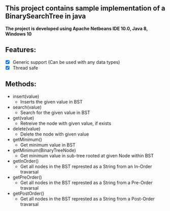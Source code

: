## This project contains sample implementation of a BinarySearchTree in java
**The project is developed using Apache Netbeans IDE 10.0, Java 8, Windows 10**

## Features:
   - [X] Generic support (Can be used with any data types)
   - [X] Thread safe

## Methods:
   - insert(value)
     * Inserts the given value in BST
   - search(value)
     * Search for the given value in BST
   - get(value)
     * Retreive the node with given value, if exists
   - delete(value)
     * Delete the node with given value
   - getMinimum()
     * Get minimum value in BST
   - getMinimum(BinaryTreeNode)
     * Get minimum value in sub-tree rooted at given Node within BST
   - getInOrder() 
     * Get all nodes in the BST represted as a String from an In-Order travarsal
   - getPreOrder() 
     * Get all nodes in the BST represted as a String from a Pre-Order travarsal
   - getPostOrder() 
     * Get all nodes in the BST represted as a String from a Post-Order travarsal

    